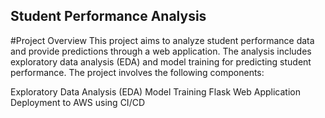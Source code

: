 ## Student Performance Analysis

#Project Overview
This project aims to analyze student performance data and provide predictions through a web application. The analysis includes exploratory data analysis (EDA) and model training for predicting student performance. The project involves the following components:

Exploratory Data Analysis (EDA)
Model Training
Flask Web Application
Deployment to AWS using CI/CD
